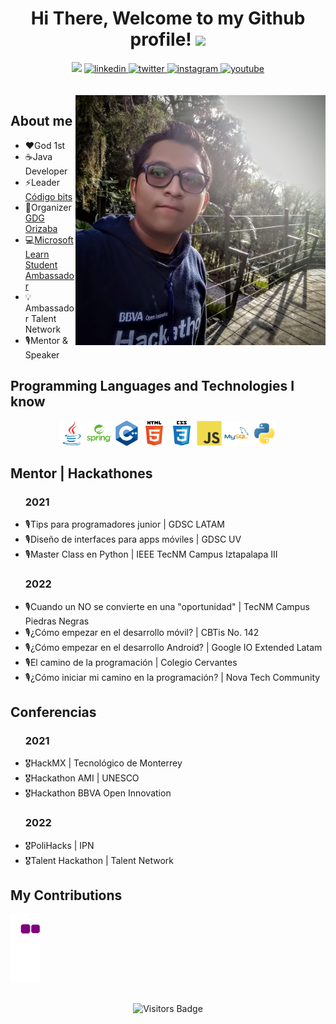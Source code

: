 <h1 align="center">Hi There, Welcome to my Github profile! <img src="https://github.com/abdoachhoubi/abdoachhoubi/blob/main/gifs/Hi.gif" width="30"> </h1>

<div align="center">
<a  href="https://mail.google.com/mail/u/0/?fs=1&tf=cm&source=mailto&to=cesargarciacabreratec@gmail.com"  target="_blank"><img  src="https://img.shields.io/badge/-Email-0A2699?style=for-the-badge&logo=gmail&logoColor=white"></a>
<a href="https://www.linkedin.com/in/cesar-garcia-cabrera/" target="_blank"><img src=https://img.shields.io/badge/linkedin-%2300acee.svg?color=405DE6&style=for-the-badge&logo=linkedin&logoColor=white alt=linkedin />
</a>
<a href="https://twitter.com/cesarg_dev" target="_blank"><img src=https://img.shields.io/badge/twitter-%2300acee.svg?color=1DA1F2&style=for-the-badge&logo=twitter&logoColor=white alt=twitter />
</a>
<a href="https://www.instagram.com/cesar.bits/?hl=es" target="_blank"><img src=https://img.shields.io/badge/instagram-%ff5851db.svg?color=C13584&style=for-the-badge&logo=instagram&logoColor=white alt=instagram />
</a>
<a  href="https://www.youtube.com/c/CodigoBits"  target="_blank"><img  src="https://img.shields.io/badge/YouTube-D02929?style=for-the-badge&logo=youtube&logoColor=white" alt=youtube ></a>
</div>
<br>
<br>
<img align="right" alt="perfil" src="Perfil-02.jpg" width="400" height="400" />

<h2>About me</h2>
<ul>
  <li>❤️God 1st</li>
  <li>☕Java Developer</li>
  <li>⚡Leader <a href="http://beacons.ai/codigo_bits/" target="_blank">Código bits</a></li>
  <li>🚀Organizer <a href="https://gdg.community.dev/gdg-orizaba-1/" target="_blank">GDG Orizaba</a></li>
  <li>💻<a href="https://studentambassadors.microsoft.com/es-ES/studentambassadors/profile/4f08f343-515f-47a5-b274-f5863b9d70a4" target="_blank">Microsoft Learn Student Ambassador</a></li>
  <li>💡Ambassador Talent Network</li>
  <li>🎙️Mentor & Speaker</li>
</ul>

<h2>Programming Languages and Technologies I know</h2>
<div align="center">
<img src="https://raw.githubusercontent.com/devicons/devicon/master/icons/java/java-original.svg" alt="java" width="40" height="40" />
<img src="https://github.com/devicons/devicon/blob/master/icons/spring/spring-original-wordmark.svg" alt="springboot" width="40" height="40" />
<img src="https://raw.githubusercontent.com/devicons/devicon/master/icons/cplusplus/cplusplus-original.svg" alt="cplusplus" width="40" height="40" />
<img src="https://raw.githubusercontent.com/devicons/devicon/master/icons/html5/html5-original-wordmark.svg" alt="html5" width="40" height="40" />
<img src="https://raw.githubusercontent.com/devicons/devicon/master/icons/css3/css3-original-wordmark.svg" alt="css3" width="40" height="40" /> 
<img src="https://raw.githubusercontent.com/devicons/devicon/master/icons/javascript/javascript-original.svg" alt="javascript" width="40" height="40" />
<img src="https://raw.githubusercontent.com/devicons/devicon/master/icons/mysql/mysql-original-wordmark.svg" alt="mysql" width="40" height="40" />
<img src="https://raw.githubusercontent.com/devicons/devicon/master/icons/python/python-original.svg" alt="python" width="40" height="40" />
</div>

<h2>Mentor | Hackathones</h2>
<!-- Buscar íconos de cada organización-->
<ul>
  <h3>2021</h3>
  <li>🎙️Tips para programadores junior | GDSC LATAM</li>
  <li>🎙️Diseño de interfaces para apps móviles | GDSC UV</li>
  <li>🎙️Master Class en Python | IEEE TecNM Campus Iztapalapa III</li>
  <h3>2022</h3>
  <li>🎙️Cuando un NO se convierte en una "oportunidad" | TecNM Campus Piedras Negras</li>
  <li>🎙️¿Cómo empezar en el desarrollo móvil? | CBTis No. 142</li>
  <li>🎙️¿Cómo empezar en el desarrollo Android? | Google IO Extended Latam</li>
  <li>🎙️El camino de la programación | Colegio Cervantes</li>
  <li>🎙️¿Cómo iniciar mi camino en la programación? | Nova Tech Community</li>
  <!-- Próximas charlas
  <li>🎙️</li>
  <li>🎙️</li>
-->
</ul>

<h2>Conferencias</h2>
<ul>
  <h3>2021</h3>
  <li>🎖️HackMX | Tecnológico de Monterrey</li>
  <li>🎖️Hackathon AMI | UNESCO</li>
  <li>🎖️Hackathon BBVA Open Innovation</li>
  <h3>2022</h3>
  <li>🎖️PoliHacks | IPN</li>
  <li>🎖️Talent Hackathon | Talent Network</li>
</ul>

<h2>My Contributions</h2>
<img src="https://github.com/CesarGarciaCabrera/CesarGarciaCabrera/blob/output/github-contribution-grid-snake.gif" />
<!-- https://dev.to/mishmanners/how-to-enable-github-actions-on-your-profile-readme-for-a-contribution-graph-4l66 -->

<h2></h2>

<p align="center">
<img src="https://komarev.com/ghpvc/?username=CesarGarciaCabrera&style=flat-square&color=0DDD00" alt="Visitors Badge"/>
</p>
